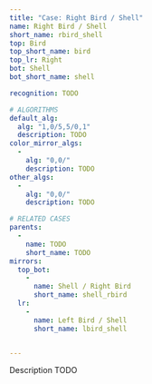 ```yaml
---
title: "Case: Right Bird / Shell"
name: Right Bird / Shell
short_name: rbird_shell
top: Bird
top_short_name: bird
top_lr: Right
bot: Shell
bot_short_name: shell

recognition: TODO

# ALGORITHMS
default_alg:
  alg: "1,0/5,5/0,1"
  description: TODO
color_mirror_algs:
  -
    alg: "0,0/"
    description: TODO
other_algs:
  -
    alg: "0,0/"
    description: TODO

# RELATED CASES
parents:
  -
    name: TODO
    short_name: TODO
mirrors:
  top_bot:
    -
      name: Shell / Right Bird
      short_name: shell_rbird
  lr:
    -
      name: Left Bird / Shell
      short_name: lbird_shell


---
```


Description TODO

